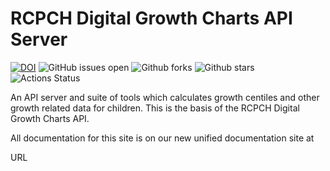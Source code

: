 # RCPCH Digital Growth Charts API Server

[![DOI](https://zenodo.org/badge/261587883.svg)](https://zenodo.org/badge/latestdoi/261587883) ![GitHub issues open](https://img.shields.io/github/issues/rcpch/digital-growth-charts-server) ![Github forks](https://img.shields.io/github/forks/rcpch/digital-growth-charts-server) ![Github stars](https://img.shields.io/github/stars/rcpch/digital-growth-charts-server) ![Actions Status](https://github.com/rcpch/digital-growth-charts-server/actions/workflows/alpha_rcpch-dgc-server-alpha.yml/badge.svg?branch=alpha)

An API server and suite of tools which calculates growth centiles and other growth related data for children. This is the basis of the RCPCH Digital Growth Charts API.

All documentation for this site is on our new unified documentation site at 

URL
